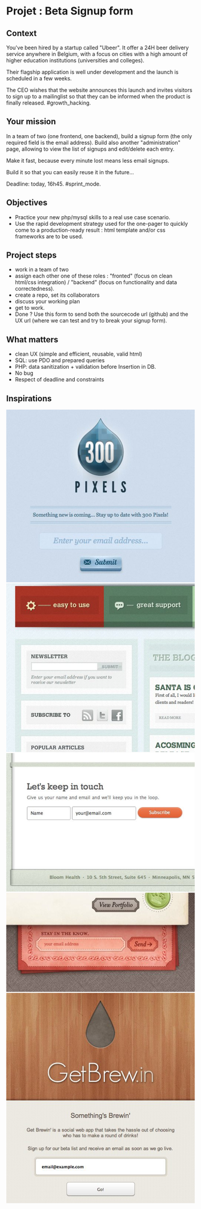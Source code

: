 # Projet : Beta Signup form
## Context

You've been hired by a startup called "Ubeer". It offer a 24H beer delivery service anywhere in Belgium, with a focus on cities with a high amount of higher education institutions (universities and colleges).

Their flagship application is well under development and the launch is scheduled in a few weeks.

The CEO wishes that the website announces this launch and invites visitors to sign up to a mailinglist so that they can be informed when the product is finally released. #growth_hacking.

## Your mission

In a team of two (one frontend, one backend), build a signup form (the only required field is the email address). Build also another "administration" page, allowing to view the list of signups and edit/delete each entry. 

Make it fast, because every minute lost means less email signups.

Build it so that you can easily reuse it in the future...

Deadline: today, 16h45.  #sprint_mode.


## Objectives

- Practice your new php/mysql skills to a real use case scenario.
- Use the rapid development strategy used for the one-pager to quickly come to a production-ready result : html template and/or css frameworks are to be used.

## Project steps
- work in a team of two
- assign each other one of these roles : "fronted" (focus on clean html/css integration) / "backend" (focus on functionality and data correctedness).
- create a repo, set its collaborators
- discuss your working plan
- get to work.
- Done ? Use this form to send both the sourcecode url (github) and the UX url (where we can test and try to break your signup form).

## What matters
- clean UX (simple and efficient, reusable, valid html)
- SQL: use PDO and prepared queries
- PHP: data sanitization +  validation before Insertion in DB.
- No bug
- Respect of deadline and constraints

## Inspirations

![](./signup-form-1.jpg)
![](./signup-form-2.jpg)
![](./signup-form-3.jpg)
![](./signup-form-4.jpg)
![](./signup-form-5.jpg)